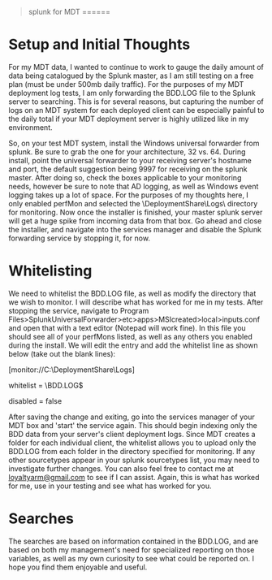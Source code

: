 >splunk for MDT
======

# Setup and Initial Thoughts
For my MDT data, I wanted to continue to work to gauge the daily amount of data being catalogued by the Splunk master, as I am still testing on a free plan (must be under 500mb daily traffic). For the purposes of my MDT deployment log tests, I am only forwarding the BDD.LOG file to the Splunk server to searching. This is for several reasons, but capturing the number of logs on an MDT system for each deployed client can be especially painful to the daily total if your MDT deployment server is highly utilized like in my environment.

So, on your test MDT system, install the Windows universal forwarder from splunk. Be sure to grab the one for your architecture, 32 vs. 64. During install, point the universal forwarder to your receiving server's hostname and port, the default suggestion being 9997 for receiving on the splunk master. After doing so, check the boxes applicable to your monitoring needs, however be sure to note that AD logging, as well as Windows event logging takes up a lot of space. For the purposes of my thoughts here, I only enabled perfMon and selected the \\DeploymentShare\Logs\ directory for monitoring. Now once the installer is finished, your master splunk server will get a huge spike from incoming data from that box. Go ahead and close the installer, and navigate into the services manager and disable the Splunk forwarding service by stopping it, for now.

# Whitelisting
We need to whitelist the BDD.LOG file, as well as modify the directory that we wish to monitor. I will describe what has worked for me in my tests. After stopping the service, navigate to Program Files>SplunkUniversalForwarder>etc>apps>MSIcreated>local>inputs.conf and open that with a text editor (Notepad will work fine). In this file you should see all of your perfMons listed, as well as any others you enabled during the install. We will edit the entry and add the whitelist line as shown below (take out the blank lines):

[monitor://C:\DeploymentShare\Logs]

whitelist = \BDD.LOG$

disabled = false

After saving the change and exiting, go into the services manager of your MDT box and 'start' the service again. This should begin indexing only the BDD data from your server's client deployment logs. Since MDT creates a folder for each individual client, the whitelist allows you to upload only the BDD.LOG from each folder in the directory specified for monitoring. If any other sourcetypes appear in your splunk sourcetypes list, you may need to investigate further changes. You can also feel free to contact me at loyaltyarm@gmail.com to see if I can assist. Again, this is what has worked for me, use in your testing and see what has worked for you.

# Searches
The searches are based on information contained in the BDD.LOG, and are based on both my management's need for specialized reporting on those variables, as well as my own curiosity to see what could be reported on. I hope you find them enjoyable and useful.
